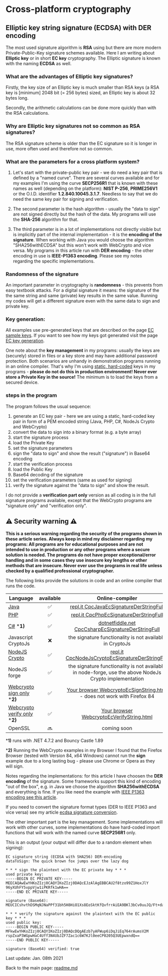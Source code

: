 # Cross-platform cryptography

## Elliptic key string signature (ECDSA) with DER encoding

The most used signature algorithm is **RSA** using but there are more modern Private-Public-Key signature schemes available. Here I am writing about **Elliptic key** or in short **EC key** cryptography. The Elliptic signature is known with the naming **ECDSA** as well.

### What are the advantages of Elliptic key signatures?

Firstly, the key size of an Elliptic key is much smaller than RSA keys (a RSA key is [minimum] 2048 bit (= 256 bytes) sized, an Elliptic key is about 32 bytes long.

Secondly, the arithmetic calculations can be done more quickly than with the RSA calculations.

### Why are Elliptic key signatures not so common as RSA signatures?

The RSA signature scheme is older than the EC signature so it is longer in use, more often used and therefore not so common.

### What are the parameters for a cross platform system?

1. Let's start with the private-public key pair - we do need a key pair that is defined by a "named curve". There are several curves available and for my examples I'm using the curve **SECP256R1** that is known with these names as well (depending on the platform): **NIST P-256**, **PRIME256V1** or the O.I.D. identifier **1.2.840.10045.3.1.7**. Needless to say that we do need the same key pair for signing and verification.
 
2. The second parameter is the hash algorithm - usually the "data to sign" are not signed directly but the hash of the data. My programs will use the **SHA-256** algorithm for that.
 
3. The third parameter is in a lot of implementations not directly visible but is implicitly part of the internal implementation - it is the **encoding of the signature**. When working with Java you would choose the algorithm "SHA256withECDSA" but this won't work with WebCrypto and vice versa. My programs in this article run with  **DER encoding**  - the other encoding in use is **IEEE-P1363 encoding**. Please see my notes regarding the specific implementations.

### Randomness of the signature

An important parameter in cryptography is **randomness** - this prevents from easy textbook attacks. For a digital signature it means: the signature of the the same string and same (private) key results in the same value. Running my codes will get a different signature even with the same data to sign and private key.

### Key generation: 

All examples use pre-generated keys that are described on the page [EC sample keys](ec_sample_keypair.md). If you want to see how my keys got generated visit the page [EC key generation](ec_key_generation.md). 

One note about the **key management** in my programs: usually the keys are (securely) stored in files or a key store and may have additional password protection. Both scenarios are unhandy in demonstration programs running in an online compiler. That's why I'm using <u>static, hard-coded</u> keys in my programs - **please do not do this in production environment! Never ever store a Private Key in the source!** The minimum is to load the keys from a secured device.

### steps in the program

The program follows the usual sequence:
1. generate an EC key pair - here we are using a static, hard-coded key pair in form of a PEM encoded string (Java, PHP, C#, NodeJs Crypto and WebCrypto)
2. convert the data to sign into a binary format (e.g. a byte array)
3. start the signature process
4. load the Private Key
5. set the signature parameters
6. sign the "data to sign" and show the result ("signature") in Base64 encoding
7. start the verification process
8. load the Public Key
9. Base64 decoding of the signature
10. set the verification parameters (same as used for signing)
11. verify the signature against the "data to sign" and show the result.

I do not provide a **verification part only** version as all coding is in the full signature programs available, except that the WebCrypto programs are "signature only" and "verification only".

## :warning: Security warning :warning:

**This is a serious warning regarding the security of the programs shown in these article series.  Always keep in mind my disclaimer regarding my programs: All programs are for educational purposes and are not intended to use in production or any other programs where a  secure solution is needed. The programs do not have proper exceptional/error handling and in some cases they use insecure key lengths or other methods that are insecure. Never ever use the programs in real life unless checked by a qualified professional cryptographer.**

The following links provide the solutions in code and an online compiler that runs the code.

| Language | available | Online-compiler
| ------ | :---: | :----: |
| [Java](EcSignatureP256Sha256DerString/EcSignatureDerStringFull.java) | :white_check_mark: | [repl.it CpcJavaEcSignatureDerStringFull](https://repl.it/@javacrypto/CpcJavaEcSignatureP256DerStringFull#Main.java/)
| [PHP](EcSignatureP256Sha256DerString/EcSignatureDerStringFull.php) | :white_check_mark: | [repl.it CpcPhpEcSignatureDerStringFull](https://repl.it/@javacrypto/CpcPhpEcSignatureP256DerStringFull#main.php/)
| [C#](EcSignatureP256Sha256DerString/EcSignatureDerStringFull.cs) ***1)** | :white_check_mark: | [dotnetfiddle.net  CpcCsharpEcSignatureDerStringFull](https://dotnetfiddle.net/espTT1/)
| Javascript CryptoJs | :x: | the signature functionality is not available in CryptoJs
| [NodeJS Crypto](EcSignatureP256Sha256DerString/EcSignatureDerStringFullNodeJsCrypto.js) | :white_check_mark: | [repl.it CpcNodeJsCryptoEcSignatureDerStringFull](https://repl.it/@javacrypto/CpcNodeJsCryptoEcSignatureP256DerStringFull#index.js/)
| NodeJS forge | :white_check_mark: | the signature functionality is not available in node-forge, use the above NodeJs Crypto implementation
|  [Webcrypto sign only](EcSignatureP256Sha256String/ecsignaturestringsign.html) ***2)** | :white_check_mark: | [Your browser WebcryptoEcSignString.html](https://java-crypto.github.io/cross_platform_crypto/EcSignatureP256Sha256String/ecsignaturestringsign.html) - does not work with Firefox 84
| [Webcrypto verify only](EcSignatureP256Sha256String/ecsignaturestringverification.html) ***2)** | :white_check_mark: | [Your browser WebcryptoEcVerifyString.html](https://java-crypto.github.io/cross_platform_crypto/EcSignatureP256Sha256String/ecsignaturestringverification.html) 
| OpenSSL | :soon: | coming soon

***1)** runs with .NET 4.7.2 and Bouncy Castle 1.89

***2)** Running the WebCrypto examples in my Browser I found that the Firefox Browser (tested with Version 84, x64 Windows) cannot run the **sign** example due to a long lasting bug - please use Chrome or Opera as they will sign.

Notes regarding the implementations: for this article I have choosen the **DER encoding** of the signature. Some frameworks support this kind of encoding "out of the box", e.g. in Java we choose the algorithm **SHA256withECDSA** and everything is fine. If you like need the example with [IEEE P1363 encoding see this article](ecdsa_signature_ieee_p1363_string.md).

If you need to convert the signature format types (DER to IEEE P1363 and vice versa) see my article [ecdsa signature conversion](ecdsa_signature_conversion.md).

The other important part is the key management. Some implementations will work with other curves, some implementations do have hard-coded import functions that will work with the named curve **SECP256R1** only.

This is an output (your output will differ due to a random element when signing):

```plaintext
EC signature string (ECDSA with SHA256) DER-encoding
dataToSign: The quick brown fox jumps over the lazy dog

* * * sign the plaintext with the EC private key * * *
used private key:
-----BEGIN EC PRIVATE KEY-----
MEECAQAwEwYHKoZIzj0CAQYIKoZIzj0DAQcEJzAlAgEBBCAU2f8tzo99Z1HoxJlY
96yXUhFY5vppVjw1iPKRfk1wHA==
-----END EC PRIVATE KEY-----

signature (Base64): MEUCICshvthDSMqNJNaPPf31bh5H8HiO1Xs8EoSktKfQvfrrAiEA9BKl3bCv0uuJQ/Ft+da2iB3Rd1kgyoECmzyTuVGI0zA=

* * * verify the signature against the plaintext with the EC public key * * *
used public key:
-----BEGIN PUBLIC KEY-----
MFkwEwYHKoZIzj0CAQYIKoZIzj0DAQcDQgAEzb7yAFWup6iDqJiEq764rAumsV2M
rspZxaP3WGpwHaC4Uff3N4UbJZF7Zac1c6W7KJl0eeCP0205Q3UEpwxndQ==
-----END PUBLIC KEY-----

signature (Base64) verified: true

```

Last update: Jan. 08th 2021

Back to the main page: [readme.md](readme.md)